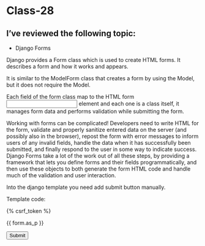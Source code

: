 # Class-28
## I’ve reviewed the following topic:

-  Django Forms

Django provides a Form class which is used to create HTML forms. It describes a form and how it works and appears.

It is similar to the ModelForm class that creates a form by using the Model, but it does not require the Model.

Each field of the form class map to the HTML form <input> element and each one is a class itself, it manages form data and performs validation while submitting the form.

Working with forms can be complicated! Developers need to write HTML for the form, validate and properly sanitize entered data on the server (and possibly also in the browser), repost the form with error messages to inform users of any invalid fields, handle the data when it has successfully been submitted, and finally respond to the user in some way to indicate success. Django Forms take a lot of the work out of all these steps, by providing a framework that lets you define forms and their fields programmatically, and then use these objects to both generate the form HTML code and handle much of the validation and user interaction.


Into the django template you need add submit button manually.

Template code:

<form method="post">
{% csrf_token %}

{{ form.as_p }}

<input type="submit" value="Submit" />
</form>
